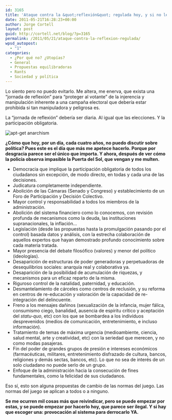 ```yaml
---
id: 3165
title: 'Ataque contra la &quot;reflexión&quot; regulada hoy, y si no le gusta al Estado&#8230; ¿qué va a hacer?'
date: 2011-05-21T16:28:23+00:00
author: Jorge Cortell
layout: post
guid: http://cortell.net/blog/?p=3165
permalink: /2011/05/21/ataque-contra-la-reflexion-regulada/
wpsd_autopost:
  - "1"
categories:
  - ¿Por qué no? ¿Utopías?
  - General
  - Propuestas equilibradoras
  - Rants
  - Sociedad y polí­tica
---
```

Lo siento pero no puedo evitarlo. Me altera, me enerva, que exista una &#8220;jornada de reflexión&#8221; para &#8220;proteger al votante&#8221; de la injerencia y manipulación inherente a una campaña electoral que debería estar prohibida si tan manipuladora y peligrosa es.

La &#8220;jornada de reflexión&#8221; debería ser diaria. Al igual que las elecciones. Y la participación obligatoria.

<img class="aligncenter" src="http://debian.ch/merchandise/img/tshirts/apt-get_install_anarchism.png" alt="apt-get anarchism" />

**¿Cómo que hoy, por un día, cada cuatro años, no puedo discutir sobre política? Pues este es el día que más me apetece hacerlo. Porque por desgracia parece ser el único que importa. Y ahora, después de ver cómo la policía observa impasible la Puerta del Sol, que vengan y me multen.**

  * Democracia que implique la participación obligatoria de todos los ciudadanos sin excepción, de modo directo, en todas y cada una de las decisiones.
  * Judicatura completamente independiente.
  * Abolición de las Cámaras (Senado y Congreso) y establecimiento de un Foro de Participación y Decisión Colectivo.
  * Mayor control y responsabilidad a todos los miembros de la administración.
  * Abolición del sistema financiero como lo conocemos, con revisión profunda de mecanismos como la deuda, las instituciones supranacionales, la inflación&#8230;
  * Legislación (desde las propuestas hasta la promulgación pasando por el control) basada datos y análisis, con la estrecha colaboración de aquellos expertos que hayan demostrado profundo conocimiento sobre cada materia tratada.
  * Mayor presencia del debate filosófico (valores) y menor del político (ideologías).
  * Desaparición de estructuras de poder generadoras y perpetuadoras de desequilibrios sociales: anarquía real y colaborativa ya.
  * Desaparición de la posibilidad de acumulación de riquezas, y mecanismos para un eficaz reparto de la misma.
  * Riguroso control de la natalidad, paternidad, y educación.
  * Desmantelamiento de cárceles como centros de reclusión, y su reforma en centros de re-educación y valoración de la capacidad de re-integración del delincuente.
  * Freno a los mensajes dañinos (sexualización de la infancia, mujer fálica, consumismo ciego, banalidad, ausencia de espíritu crítico y aceptación del _statu-quo_, etc) con los que se bombardea a los indivíduos desprevenidos (medios de comunicación, entretenimiento, e incluso información).
  * Tratamiento de temas de máxima urgencia (medioambiente, ciencia, salud mental, arte y creatividad, etc) con la seriedad que merecen, y no como modas pasajeras.
  * Fin del poder de grandes grupos de presión e intereses económicos (farmacéuticas, militares, entretenimiento disfrazado de cultura, bancos, religiones y demás sectas, bancos, etc). Lo que no sea de interés de un solo ciudadano no puede serlo de un grupo.
  * Enfoque de la administración hacia la consecución de fines fundamentales, como la felicidad de sus ciudadanos.

Eso sí, esto son alguna propuestas de cambio de las normas del juego. Las normas del juego se aplican a todos o a ninguno.

**Se me ocurren mil cosas más que reivindicar, pero se puede empezar por estas, y se puede empezar por hacerlo hoy, que parece ser ilegal. Y si hay que escoger una: provocación al sistema para derrocarlo YA.**